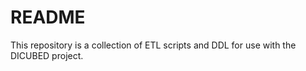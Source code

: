 # README #

This repository is a collection of ETL scripts and DDL for use with the DICUBED project.

